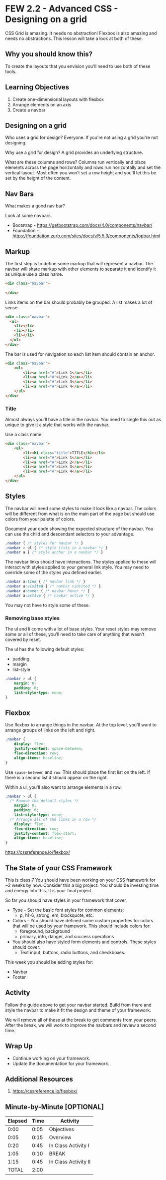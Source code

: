 # FEW 2.2 - Advanced CSS - Designing on a grid

CSS Grid is amazing. It needs no abstraction! Flexbox is also amazing and needs no abstractions. This lesson will take a look at both of these. 

## Why you should know this?

To create the layouts that you envision you'll need to use both of these tools. 

## Learning Objectives

1. Create one-dimensional layouts with flexbox
1. Arrange elements on an axis
1. Create a navbar

## Designing on a grid

Who uses a grid for design? Everyone. If you're not using a grid you're not designing. 

Why use a grid for design? A grid provides an underlying structure. 

What are these columns and rows? Columns run vertically and place elements across the page horizontally and rows run horizontally and set the vertical layout. Most often you won't set a row height and you'll let this be set by the height of the content. 

## Nav Bars

What makes a good nav bar? 

Look at some navbars. 

- Bootstrap - https://getbootstrap.com/docs/4.0/components/navbar/
- Foundation - https://foundation.zurb.com/sites/docs/v/5.5.3/components/topbar.html

## Markup

The first step is to define some markup that will represent a navbar. The navbar will share markup with other elements to separate it and identify it as unique use a class name. 

```HTML
<div class="navbar">
  ...
</div>
```

Links items on the bar should probably be grouped. A list makes a lot of sense. 

```HTML
<div class="navbar">
  <ul>
    <li></li>
    <li></li>
    <li></li>
  </ul>
</div>
```

The bar is used for navigation so each list item should contain an anchor. 

```HTML
<div class="navbar">
    <ul>
        <li><a href="#">Link 1</a></li>
        <li><a href="#">Link 2</a></li>
        <li><a href="#">Link 3</a></li>
        <li><a href="#">Link 4</a></li>
    </ul>
</div>
```

### Title 

Almost always you'll have a title in the navbar. You need to single this out as unique to give it a style that works with the navbar. 

Use a class name. 

```HTML
<div class="navbar">
    <ul>
        <li><h1 class="title">TITLE</h1></li>
        <li><a href="#">Link 1</a></li>
        <li><a href="#">Link 2</a></li>
        <li><a href="#">Link 3</a></li>
        <li><a href="#">Link 4</a></li>
    </ul>
</div>
```

## Styles 

The navbar will need some styles to make it look like a navbar. The colors will be different from what is on the main part of the page but should use colors from your palette of colors. 

Document your code showing the expected structure of the navbar. You can use the child and descendant selectors to your advantage. 

```CSS
.navbar { /* styles for navbar */ }
.navbar > ul { /* style lists in a navbar */ }
.navbar a { /* style anchor in a navbar */ }
```

The navbar links should have interactions. The styles applied to these will interact with styles applied to your general link style. You may need to override some of the styles you defined earlier. 

```CSS
.navbar a:link { /* navbar link */ }
.navbar a:visited { /* navbar vidsited */ }
.navbar a:hover { /* navbar hover */ }
.navbar a:active { /* navbar active */ }
```

You may not have to style some of these. 

### Removing base styles 

The ul and li come with a lot of base styles. Your reset styles may remove some or all of these, you'll need to take care of anything that wasn't covered by reset. 

The ul has the following default styles: 

- padding 
- margin
- list-style

```CSS
.navbar > ul {
    margin: 0;
    padding: 0;
    list-style-type: none;
}
```

## Flexbox 

Use flexbox to arrange things in the navbar. At the top level, you'll want to arrange groups of links on the left and right. 

```CSS
.navbar {
    display: flex;
    justify-content: space-between;
    flex-direction: row;
    align-items: baseline;
}
```

Use `space-between` and `row`. This should place the first list on the left. If there is a second list it should appear on the right. 

Within a ul, you'll also want to arrange elements in a row. 

```CSS
.navbar > ul {
  /* Remove the default styles */
    margin: 0;
    padding: 0;
    list-style-type: none;
  /* Arrange all of the links in a row */
    display: flex;
    flex-direction: row;
    justify-content: flex-start;
    align-items: baseline;
}
```

https://cssreference.io/flexbox/

## The State of your CSS Framework 

This is class 7 You should have been working on your CSS framework for ~2 weeks by now. Consider this a big project. You should be investing time and energy into this. It is your final project. 

So far you should have styles in your framework that cover: 

- Type - Set the basic font styles for common elements: 
  - p, h1-6, strong, em, blockquote, etc. 
- Colors - You should have defined some custom properties for colors that will be used by your framework. This should include colors for: 
  - foreground, background
  - primary, info, danger, and success operations
- You should also have styled form elements and controls. These styles should cover:
  - Text input, buttons, radio buttons, and checkboxes. 

This week you should be adding styles for: 

- Navbar
- Footer

## Activity 

Follow the guide above to get your navbar started. Build from there and style the navbar to make it fit the design and theme of your framework. 

We will remove all of these at the break to get comments from your peers. After the break, we will work to improve the navbars and review a second time. 

## Wrap Up

- Continue working on your framework. 
- Update the documentation for your framework.

## Additional Resources

1. https://cssreference.io/flexbox/

## Minute-by-Minute [OPTIONAL]

| **Elapsed** | **Time**  | **Activity**              |
| ----------- | --------- | ------------------------- |
| 0:00        | 0:05      | Objectives                |
| 0:05        | 0:15      | Overview                  |
| 0:20        | 0:45      | In Class Activity I       |
| 1:05        | 0:10      | BREAK                     |
| 1:15        | 0:45      | In Class Activity II      |
| TOTAL       | 2:00      |                           |
